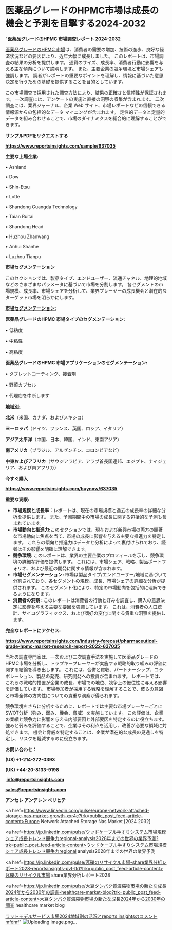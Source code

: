 # 医薬品グレードのHPMC市場は成長の機会と予測を目撃する2024-2032

"<strong>医薬品グレードのHPMC 市場調査レポート 2024-2032</strong>

<a href=https://www.reportsinsights.com/sample/637035>医薬品グレードのHPMC 市場</a>は、消費者の需要の増加、技術の進歩、良好な経済状況などの要因により、近年大幅に成長しました。 このレポートは、市場調査の結果の分析を提供します。 通貨のサイズ、成長率、消費者行動に影響を与える主な傾向について説明します。 また、主要企業の競争環境と市場シェアも強調します。 読者がレポートの重要なポイントを理解し、情報に基づいた意思決定を行うための基礎を提供することを目的としています。

この市場調査で採用された調査方法により、結果の正確さと信頼性が保証されます。 一次調査には、アンケートの実施と直接の洞察の収集が含まれます。 二次調査には、業界ジャーナル、企業 Web サイト、市場レポートなどの信頼できる情報源からの包括的なデータ マイニングが含まれます。 定性的データと定量的データを組み合わせることで、市場のダイナミクスを総合的に理解することができます。

<strong><b>サンプルPDFをリクエストする</b></strong>

<a href=https://www.reportsinsights.com/sample/637035><strong><u>https://www.reportsinsights.com/sample/637035</u></strong></a>

<strong>主要な上場企業:</strong>

• Ashland

• Dow

• Shin-Etsu

• Lotte

• Shandong Guangda Technology

• Taian Ruitai

• Shandong Head

• Huzhou Zhanwang

• Anhui Shanhe

• Luzhou Tianpu

<strong>市場セグメンテーション</strong>

このセクションでは、製品タイプ、エンドユーザー、流通チャネル、地理的地域などのさまざまなパラメータに基づいて市場を分割します。 各セグメントの市場規模、成長率、市場シェアを分析して、業界プレーヤーの成長機会と潜在的なターゲット市場を明らかにします。

<strong><u>市場セグメンテーション</u></strong><strong><u>:</u></strong>

<strong>医薬品グレードのHPMC 市場タイプのセグメンテーション:</strong>

• 低粘度

• 中粘性

• 高粘度

<strong>医薬品グレードのHPMC 市場アプリケーションのセグメンテーション:</strong>

• タブレットコーティング、接着剤

• 野菜カプセル

• 代理店を中断します

<strong><u>地域別</u></strong><strong><u>:</u></strong>

<strong>北米</strong>（米国、カナダ、およびメキシコ）

<strong>ヨーロッパ</strong>（ドイツ、フランス、英国、ロシア、イタリア）

<strong>アジア太平洋</strong>（中国、日本、韓国、インド、東南アジア）

<strong>南アメリカ</strong>（ブラジル、アルゼンチン、コロンビアなど）

<strong>中東およびアフリカ</strong>（サウジアラビア、アラブ首長国連邦、エジプト、ナイジェリア、および南アフリカ）

<strong>今すぐ購入</strong>

<a href=https://www.reportsinsights.com/buynow/637035><strong><u>https://www.reportsinsights.com/buynow/637035</u></strong></a>

<strong>重要な洞察:</strong>
<ul>
  <li><strong>市場規模と成長率：</strong>レポートは、現在の市場規模と過去の成長率の詳細な分析を提供します。 また、予測期間中の市場の成長に関する包括的な予測も含まれています。</li>
  <li><strong>市場動向と推進力:</strong>このセクションでは、現在および新興市場の両方の顕著な市場動向に焦点を当て、市場の成長に影響を与える主要な推進力を特定します。 これらの傾向と推進力はデータと分析によって裏付けられており、読者はその影響を明確に理解できます。</li>
  <li><strong>競争環境</strong>: このレポートは、業界の主要企業のプロフィールを示し、競争環境の詳細な評価を提供します。 これには、市場シェア、戦略、製品ポートフォリオ、および最近の開発に関する情報が含まれます。</li>
  <li><strong>市場セグメンテーション: </strong>市場は製品タイプ/エンドユーザー/地域に基づいて分割されており、各セグメントの規模、成長、市場シェアの詳細な分析が提供されます。 このセグメント化により、特定の市場動向を包括的に理解できるようになります。</li>
  <li><strong>消費者の洞察 : </strong>このレポートは消費者の行動と好みを調査し、購入の意思決定に影響を与える主要な要因を強調しています。 これは、消費者の人口統計、サイコグラフィックス、および嗜好の変化に関する貴重な洞察を提供します。</li>
</ul>
<strong>完全なレポートにアクセス:</strong>

<a href=https://www.reportsinsights.com/industry-forecast/pharmaceutical-grade-hpmc-market-research-report-2022-637035><strong><u><b>https://www.reportsinsights.com/industry-forecast/pharmaceutical-grade-hpmc-market-research-report-2022-637035</b></u></strong></a>

当社の調査専門家は、一次および二次調査手法を実施して医薬品グレードのHPMC市場を分析し、トップキープレーヤーが実施する戦略的取り組みの評価に関する結論を導き出します。 これには、合併と買収、パートナーシップ、コラボレーション、製品の発売、研究開発への投資が含まれます。 レポートでは、これらの戦略的措置が企業の成長、市場での地位、競争上の優位性に与える影響を評価しています。 市場参加者が採用する戦略を理解することで、彼らの意図と市場全体の方向性についての貴重な洞察が得られます。

競争環境をさらに分析するために、レポートでは主要な市場プレーヤーごとにSWOT分析（強み、弱み、機会、脅威）を実施しています。 この評価は、企業の業績と競争力に影響を与える内部要因と外部要因を特定するのに役立ちます。 強みと弱みを評価することで、企業はその利点を活用し、改善が必要な領域に対処できます。 機会と脅威を特定することは、企業が潜在的な成長の見通しを特定し、リスクを軽減するのに役立ちます。

<strong>お問い合わせ：</strong>

<strong>(US) +1-214-272-0393</strong>

<strong>(UK) +44-20-8133-9198</strong>

<strong> </strong><a href=info@reportsinsights.com><strong><u>info@reportsinsights.com</u></strong></a>

<a href=sales@reportsinsights.com><strong><u>sales@reportsinsights.com</u></strong></a>

<strong>アンセレ アンデレン ベリヒテ</strong>

<a href=https://www.linkedin.com/pulse/europe-network-attached-storage-nas-market-growth-xxr4c?trk=public_post_feed-article-content>Europe Network Attached Storage Nas Market [2024 2032]</a>

<a href=https://jp.linkedin.com/pulse/ウッドケーブル手すりシステム市場規模シェア成長トレンド競争力regional-analysis2028年までの世界の業界予測?trk=public_post_feed-article-content>ウッドケーブル手すりシステム市場規模シェア成長トレンド競争力regional analysis2028年までの世界の業界予測</a>

<a href=https://jp.linkedin.com/pulse/瓦礫のリサイクル市場-share業界分析レポート2028-reportsinsights-pvt-ltd?trk=public_post_feed-article-content>瓦礫のリサイクル市場 share業界分析レポート2028</a>

<a href=https://jp.linkedin.com/pulse/大豆タンパク質濃縮物市場の新たな成長2024年から2030年の調査-healthcare-market-blog?trk=public_post_feed-article-content>大豆タンパク質濃縮物市場の新たな成長2024年から2030年の調査 healthcare market blog</a>

<a href=https://www.linkedin.com/pulse/ラットモデルサービス市場2024地域別の活況とreports-insightsのコメント-mfdmf/>ラットモデルサービス市場2024地域別の活況とreports insightsのコメント mfdmf</a>"
![Uploading image.png…]()
